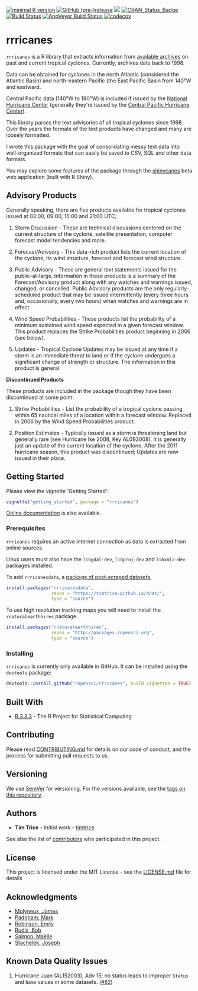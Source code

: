 
[![minimal R version](https://img.shields.io/badge/R%3E%3D-3.3.3-6666ff.svg)](https://cran.r-project.org/) [![GitHub (pre-)release](https://img.shields.io/github/release/ropensci/rrricanes/all.svg)](https://github.com/ropensci/rrricanes/tags) [![](http://badges.ropensci.org/118_status.svg)](https://github.com/ropensci/onboarding/issues/118) [![CRAN\_Status\_Badge](http://www.r-pkg.org/badges/version/rrricanes)](https://cran.r-project.org/package=rrricanes) [![Build Status](https://img.shields.io/travis/ropensci/rrricanes/master.svg)](https://travis-ci.org/ropensci/rrricanes) [![AppVeyor Build Status](https://img.shields.io/appveyor/ci/ropensci/rrricanes/master.svg)](https://ci.appveyor.com/project/ropensci/rrricanes) [![codecov](https://codecov.io/gh/ropensci/rrricanes/branch/master/graph/badge.svg)](https://codecov.io/gh/ropensci/rrricanes)

rrricanes
=========

`rrricanes` is a R library that extracts information from [available archives](http://www.nhc.noaa.gov/archive/1998/1998archive.shtml) on past and current tropical cyclones. Currently, archives date back to 1998.

Data can be obtained for cyclones in the north Atlantic (considered the Atlantic Basin) and north-eastern Pacific (the East Pacific Basin from 140°W and eastward.

Central Pacific data (140°W to 180°W) is included if issued by the [National Hurricane Center](http://www.nhc.noaa.gov/) (generally they're issued by the [Central Pacific Hurricane Center](http://www.prh.noaa.gov/cphc/)).

This library parses the text advisories of all tropical cyclones since 1998. Over the years the formats of the text products have changed and many are loosely formatted.

I wrote this package with the goal of consolidating messy text data into well-organized formats that can easily be saved to CSV, SQL and other data formats.

You may explore some features of the package through the [shinycanes](https://timtrice.shinyapps.io/shinycanes/) beta web application (built with R Shiny).

Advisory Products
-----------------

Generally speaking, there are five products available for tropical cyclones issued at 03:00, 09:00, 15:00 and 21:00 UTC;

1.  Storm Discussion - These are technical discussions centered on the current structure of the cyclone, satellite presentation, computer forecast model tendencies and more.

2.  Forecast/Adivsory - This data-rich product lists the current location of the cyclone, its wind structure, forecast and forecast wind structure.

3.  Public Advisory - These are general text statements issued for the public-at-large. Information in these products is a summary of the Forecast/Advisory product along with any watches and warnings issued, changed, or cancelled. Public Advisory products are the only regularly-scheduled product that may be issued intermittently (every three hours and, occasionally, every two hours) when watches and warnings are in effect.

4.  Wind Speed Probabilities - These products list the probability of a minimum sustained wind speed expected in a given forecast window. This product replaces the Strike Probabilities product beginning in 2006 (see below).

5.  Updates - Tropical Cyclone Updates may be issued at any time if a storm is an immediate threat to land or if the cyclone undergoes a significant change of strength or structure. The information in this product is general.

**Discontinued Products**

These products are included in the package though they have been discontinued at some point:

1.  Strike Probabilities - List the probability of a tropical cyclone passing within 65 nautical miles of a location within a forecast window. Replaced in 2006 by the Wind Speed Probabilities product.

2.  Position Estimates - Typically issued as a storm is threatening land but generally rare (see Hurricane Ike 2008, Key AL092008). It is generally just an update of the current location of the cyclone. After the 2011 hurricane season, this product was discontinued; Updates are now issued in their place.

Getting Started
---------------

Please view the vignette 'Getting Started':

``` r
vignette("getting_started", package = "rrricanes")
```

[Online documentation](https://timtrice.github.io/rrricanes/) is also available.

### Prerequisites

`rrricanes` requires an active internet connection as data is extracted from online sources.

Linux users must also have the `libgdal-dev`, `libproj-dev` and `libxml2-dev` packages installed.

To add `rrricanesdata`, a [package of post-scraped datasets](https://github.com/ropensci/rrricanesdata),

``` r
install.packages("rrricanesdata", 
                 repos = "https://timtrice.github.io/drat/", 
                 type = "source")
```

To use high resolution tracking maps you will need to install the `rnaturalearthhires` package.

``` r
install.packages("rnaturalearthhires",
                 repos = "http://packages.ropensci.org",
                 type = "source")
```

### Installing

`rrricanes` is currently only available in GitHub. It can be installed using the `devtools` package:

``` r
devtools::install_github("ropensci/rrricanes", build_vignettes = TRUE)
```

Built With
----------

-   [R 3.3.3](https://www.r-project.org/) - The R Project for Statistical Computing

Contributing
------------

Please read [CONTRIBUTING.md](https://github.com/ropensci/rrricanes/blob/master/.github/CONTRIBUTING.md) for details on our code of conduct, and the process for submitting pull requests to us.

Versioning
----------

We use [SemVer](http://semver.org/) for versioning. For the versions available, see the [tags on this repository](https://github.com/timtrice/Hurricanes/tags).

Authors
-------

-   **Tim Trice** - *Initial work* - [timtrice](https://github.com/timtrice)

See also the list of [contributors](https://github.com/ropensci/rrricanes/contributors) who participated in this project.

License
-------

This project is licensed under the MIT License - see the [LICENSE.md](LICENSE.md) file for details

Acknowledgments
---------------

-   [Molyneux, James](https://github.com/jimmylovestea)
-   [Padgham, Mark](https://github.com/mpadge)
-   [Robinson, Emily](https://github.com/robinsones)
-   [Rudis, Bob](https://github.com/hrbrmstr)
-   [Salmon, Maëlle](https://github.com/maelle)
-   [Stachelek, Joseph](https://github.com/jsta)

Known Data Quality Issues
-------------------------

1.  Hurricane Juan (AL152003), Adv 15; no status leads to improper `Status` and `Name` values in some datasets. ([\#82](https://github.com/ropensci/rrricanes/issues/82))
